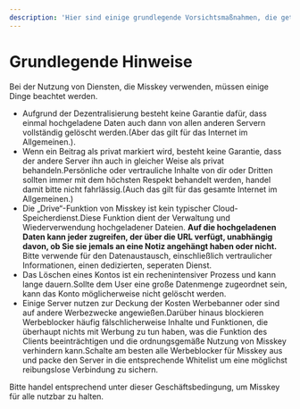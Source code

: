 ```yaml
---
description: 'Hier sind einige grundlegende Vorsichtsmaßnahmen, die getroffen werden sollten, bevor ein Konto auf dem Misskey-Server erstellt wird.'
---
```


# Grundlegende Hinweise

Bei der Nutzung von Diensten, die Misskey verwenden, müssen einige Dinge beachtet werden.

- Aufgrund der Dezentralisierung besteht keine Garantie dafür, dass einmal hochgeladene Daten auch dann von allen anderen Servern vollständig gelöscht werden.(Aber das gilt für das Internet im Allgemeinen.).
- Wenn ein Beitrag als privat markiert wird, besteht keine Garantie, dass der andere Server ihn auch in gleicher Weise als privat behandeln.Persönliche oder vertrauliche Inhalte von dir oder Dritten sollten immer mit dem höchsten Respekt behandelt werden, handel damit bitte nicht fahrlässig.(Auch das gilt für das gesamte Internet im Allgemeinen.)
- Die „Drive“-Funktion von Misskey ist kein typischer Cloud-Speicherdienst.Diese Funktion dient der Verwaltung und Wiederverwendung hochgeladener Dateien. **Auf die hochgeladenen Daten kann jeder zugreifen, der über die URL verfügt, unabhängig davon, ob Sie sie jemals an eine Notiz angehängt haben oder nicht.** Bitte verwende für den Datenaustausch, einschließlich vertraulicher Informationen, einen dedizierten, seperaten Dienst.
- Das Löschen eines Kontos ist ein rechenintensiver Prozess und kann lange dauern.Sollte dem User eine große Datenmenge zugeordnet sein, kann das Konto möglicherweise nicht gelöscht werden.
- Einige Server nutzen zur Deckung der Kosten Werbebanner oder sind auf andere Werbezwecke angewießen.Darüber hinaus blockieren Werbeblocker häufig fälschlicherweise Inhalte und Funktionen, die überhaupt nichts mit Werbung zu tun haben, was die Funktion des Clients beeinträchtigen und die ordnungsgemäße Nutzung von Misskey verhindern kann.Schalte am besten alle Werbeblocker für Misskey aus und packe den Server in die entsprechende Whitelist um eine möglichst reibungslose Verbindung zu sichern.

Bitte handel entsprechend unter dieser Geschäftsbedingung, um Misskey für alle nutzbar zu halten.
